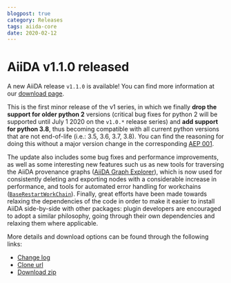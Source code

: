 ```yaml
---
blogpost: true
category: Releases
tags: aiida-core
date: 2020-02-12
---
```


# AiiDA v1.1.0 released

A new AiiDA release `v1.1.0` is available! You can find more information at our [download page](/sections/download.md).

This is the first minor release of the v1 series, in which we finally **drop the support for older python 2** versions (critical bug fixes for python 2 will be supported until July 1 2020 on the `v1.0.*` release series) and **add support for python 3.8**, thus becoming compatible with all current python versions that are not end-of-life (i.e.: 3.5, 3.6, 3.7, 3.8). You can find the reasoning for doing this without a major version change in the corresponding [AEP 001](https://github.com/aiidateam/AEP/tree/master/001_drop_python2).

The update also includes some bug fixes and performance improvements, as well as some interesting new features such us as new tools for traversing the AiiDA provenance graphs ([AiiDA Graph Explorer](https://github.com/aiidateam/aiida-core/pull/3686)), which is now used for consistently deleting and exporting nodes with a considerable increase in performance, and tools for automated error handling for workchains ([`BaseRestartWorkChain`](https://github.com/aiidateam/aiida-core/pull/3748)). Finally, great efforts have been made towards relaxing the dependencies of the code in order to make it easier to install AiiDA side-by-side with other packages: plugin developers are encouraged to adopt a similar philosophy, going through their own dependencies and relaxing them where applicable.

More details and download options can be found through the following links:

- [Change log](https://github.com/aiidateam/aiida-core/blob/v1.1.0/CHANGELOG.md)
- [Clone url](https://github.com/aiidateam/aiida-core/tree/v1.1.0)
- [Download zip](https://github.com/aiidateam/aiida-core/archive/v1.1.0.zip)
